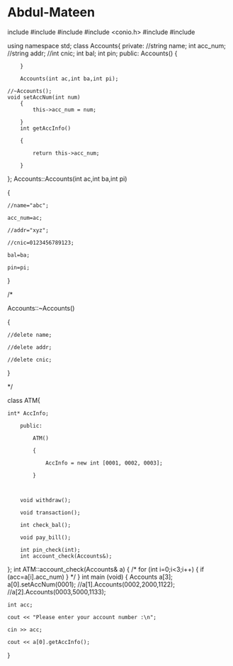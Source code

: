 # Abdul-Mateen
 include <iostream>
#include <cstdio>
#include <cstdlib>
#include <conio.h>
#include <cstring>
#include <string>

using namespace std;
class Accounts{
	private:
		//string name;
		int acc_num; 
		//string addr;
		//int cnic;
		int bal;
		int pin;
	public:
		Accounts()
		{

		}

		Accounts(int ac,int ba,int pi);

	//~Accounts();
	void setAccNum(int num)
		{
			this->acc_num = num;

		}
		int getAccInfo()

		{

			return this->acc_num;

		}
};
Accounts::Accounts(int ac,int ba,int pi)

{

	//name="abc";

	acc_num=ac;

	//addr="xyz";

	//cnic=0123456789123;

	bal=ba;

	pin=pi;

}

/*

Accounts::~Accounts()

{

	

	//delete name;

	//delete addr;

	//delete cnic;

}

*/




class ATM{

	int* AccInfo;

		public:

			ATM()

			{

				AccInfo = new int [0001, 0002, 0003];

			}

						

		void withdraw();

		void transaction();

		int check_bal();

		void pay_bill();

		int pin_check(int);
		int account_check(Accounts&);
};
int ATM::account_check(Accounts& a)
{
	/*
	for (int i=0;i<3;i++)
	{
		if (acc=a[i].acc_num)
	}
	*/
}
int main (void)
{
	Accounts a[3];
	a[0].setAccNum(0001);
	//a[1].Accounts(0002,2000,1122);
	//a[2].Accounts(0003,5000,1133);
	
	int acc;

	cout << "Please enter your account number :\n";

	cin >> acc;

	cout << a[0].getAccInfo();
}
